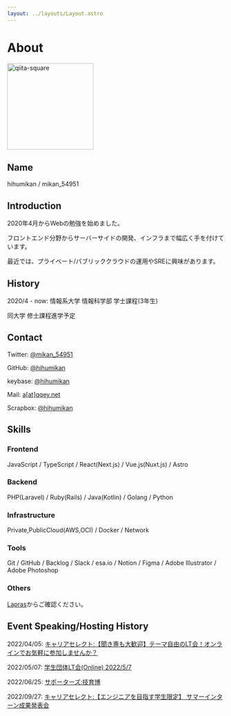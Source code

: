 ```yaml
---
layout: ../layouts/Layout.astro
---
```

# About

<img width="200" alt="qiita-square" src="https://avatars.githubusercontent.com/u/26848713?v=4">

## Name

hihumikan / mikan_54951

## Introduction

2020年4月からWebの勉強を始めました。

フロントエンド分野からサーバーサイドの開発、インフラまで幅広く手を付けています。

最近では、プライベート/パブリッククラウドの運用やSREに興味があります。

## History

2020/4 - now: 情報系大学 情報科学部 学士課程(3年生)

同大学 修士課程進学予定

## Contact

Twitter: [@mikan_54951](https://twitter.com/mikan_54951)

GitHub: [@hihumikan](https://github.com/hihumikan)

keybase: [@hihumikan](https://keybase.io/hihumikan)

Mail: [a[at]qqey.net](mailto:a@qqey.net)

Scrapbox: [@hihumikan](https://scrapbox.io/dev-hihumikan/)

## Skills

### Frontend

JavaScript / TypeScript / React(Next.js) / Vue.js(Nuxt.js) / Astro

### Backend

PHP(Laravel) / Ruby(Rails) / Java(Kotlin) / Golang / Python

### Infrastructure

Private,PublicCloud(AWS,OCI) / Docker / Network

### Tools

Git / GitHub / Backlog / Slack / esa.io / Notion / Figma / Adobe Illustrator / Adobe Photoshop

### Others

[Lapras](https://lapras.com/public/NF3FKZY)からご確認ください。

## Event Speaking/Hosting History

2022/04/05: [キャリアセレクト:【聞き専も大歓迎】テーマ自由のLT会！オンラインでお気軽に参加しませんか？](https://careerselect-studygroup.connpass.com/event/242576/)

2022/05/07: [学生団体LT会(Online) 2022/5/7](https://sysken.connpass.com/event/243739/)

2022/06/25: [サポーターズ:技育博](https://talent.supporterz.jp/geekhaku/2022/)

2022/09/27: [キャリアセレクト:【エンジニアを目指す学生限定】 サマーインターン成果発表会](https://careerselect-studygroup.connpass.com/event/258392/)
